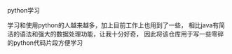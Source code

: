 python学习 

学习和使用python的人越来越多，加上目前工作上也用到了一些，
相比java有简洁的语法和强大的数据处理功能，让我十分好奇，
因此将该仓库用于写一些零碎的python代码片段方便学习